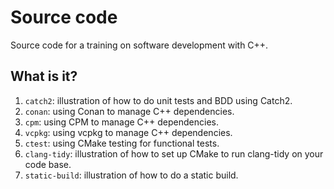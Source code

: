 # Source code

Source code for a training on software development with C++.


## What is it?

1. `catch2`: illustration of how to do unit tests and BDD using Catch2.
1. `conan`: using Conan to manage C++ dependencies.
1. `cpm`: using CPM to manage C++ dependencies.
1. `vcpkg`: using vcpkg to manage C++ dependencies.
1. `ctest`: using CMake testing for functional tests.
1. `clang-tidy`: illustration of how to set up CMake to run clang-tidy
   on your code base.
1. `static-build`: illustration of how to do a static build.
